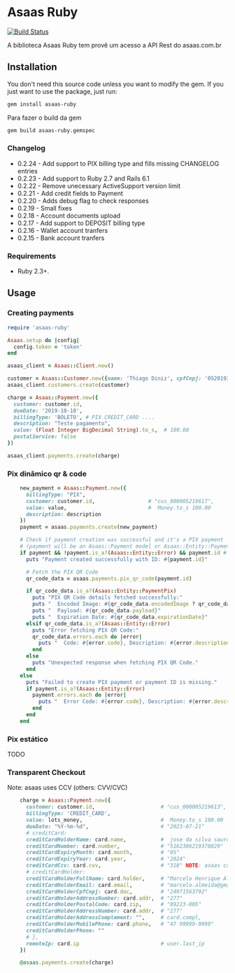 # Asaas Ruby

[![Build Status](https://travis-ci.org/thiagodiniz/asaas-ruby.svg?branch=master)](https://travis-ci.org/thiagodiniz/asaas-ruby)

A biblioteca Asaas Ruby tem provê um acesso a API Rest do asaas.com.br

## Installation

You don't need this source code unless you want to modify the gem. If you just
want to use the package, just run:

```sh
gem install asaas-ruby
```

Para fazer o build da gem

```sh
gem build asaas-ruby.gemspec
```

### Changelog

- 0.2.24 - Add support to PIX billing type and fills missing CHANGELOG entries
- 0.2.23 - Add support to Ruby 2.7 and Rails 6.1
- 0.2.22 - Remove unecessary ActiveSupport version limit
- 0.2.21 - Add credit fields to Payment
- 0.2.20 - Adds debug flag to check responses
- 0.2.19 - Small fixes
- 0.2.18 - Account documents upload
- 0.2.17 - Add support to DEPOSIT billing type
- 0.2.16 - Wallet account tranfers
- 0.2.15 - Bank account tranfers

### Requirements

- Ruby 2.3+.

## Usage

### Creating payments

```ruby
require 'asaas-ruby'

Asaas.setup do |config|
  config.token = 'token'
end

asaas_client = Asaas::Client.new()

customer = Asaas::Customer.new({name: 'Thiago Diniz', cpfCnpj: '05201932419', email: 'email@example.org'})
asaas_client.customers.create(customer)

charge = Asaas::Payment.new({
  customer: customer.id,
  dueDate: '2019-10-10',
  billingType: 'BOLETO', # PIX CREDIT_CARD ....
  description: "Teste pagamento",
  value: (Float Integer BigDecimal String).to_s,  # 100.00
  postalService: false
})

asaas_client.payments.create(charge)
```

### Pix dinâmico qr & code

```ruby
    new_payment = Asaas::Payment.new({
      billingType: "PIX",
      customer: customer.id,                 # "cus_000005219617",
      value: value,                          #  Money.to_s 100.00
      description: description
    })
    payment = asaas.payments.create(new_payment)

    # Check if payment creation was successful and it's a PIX payment
    # (payment will be an Asaas::Payment model or Asaas::Entity::Payment depending on API version and success)
    if payment && !payment.is_a?(Asaas::Entity::Error) && payment.id # && payment.billingType == "PIX"
      puts "Payment created successfully with ID: #{payment.id}"

      # Fetch the PIX QR Code
      qr_code_data = asaas.payments.pix_qr_code(payment.id)

      if qr_code_data.is_a?(Asaas::Entity::PaymentPix)
        puts "PIX QR Code details fetched successfully:"
        puts "  Encoded Image: #{qr_code_data.encodedImage ? qr_code_data.encodedImage[0..30] + '...' : 'N/A'}" # Truncated for brevity
        puts "  Payload: #{qr_code_data.payload}"
        puts "  Expiration Date: #{qr_code_data.expirationDate}"
      elsif qr_code_data.is_a?(Asaas::Entity::Error)
        puts "Error fetching PIX QR Code:"
        qr_code_data.errors.each do |error|
          puts "  Code: #{error.code}, Description: #{error.description}"
        end
      else
        puts "Unexpected response when fetching PIX QR Code."
      end
    else
      puts "Failed to create PIX payment or payment ID is missing."
      if payment.is_a?(Asaas::Entity::Error)
        payment.errors.each do |error|
          puts "  Error Code: #{error.code}, Description: #{error.description}"
        end
      end
    end
```

### Pix estático

TODO

### Transparent Checkout

Note: asaas uses CCV (others: CVV/CVC)

```ruby
    charge = Asaas::Payment.new({
      customer: customer.id,                     # "cus_000005219613",
      billingType: 'CREDIT_CARD',
      value: lots_money,                         #  Money.to_s 100.00
      dueDate: "%Y-%m-%d",                       # "2023-07-21"
      # creditCard:
      creditCardHolderName: card.name,           #  jose da silva sauro
      creditCardNumber: card.number,             # "5162306219378829"
      creditCardExpiryMonth: card.month,         # "05"
      creditCardExpiryYear: card.year,           # "2024"
      creditCardCcv: card.cvv,                   # "318" NOTE: asaas call CCV, we call CVV
      # creditCardHolder:
      creditCardHolderFullName: card.holder,     # "Marcelo Henrique Almeida"
      creditCardHolderEmail: card.email,         # "marcelo.almeida@gmail.com"
      creditCardHolderCpfCnpj: card.doc,         # "24971563792"
      creditCardHolderAddressNumber: card.addr,  # "277"
      creditCardHolderPostalCode: card.zip,      # "89223-005"
      creditCardHolderAddressNumber: card.addr,  # "277"
      creditCardHolderAddressComplement: "",     # card.compl,
      creditCardHolderMobilePhone: card.phone,   # "47 99999-9999"
      creditCardHolderPhone: ""
      # },
      remoteIp: card.ip                          # user.last_ip
    })

    @asaas.payments.create(charge)

```
